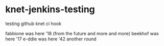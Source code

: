 # knet-jenkins-testing
testing github knet ci hook

fabbione was here '18 (from the future and more and more)
beekhof was here '17
e-ddie was here '42
another round
